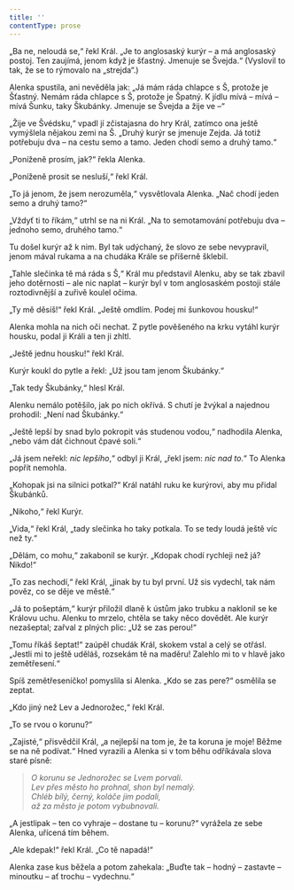 ```yaml
---
title: ''
contentType: prose
---
```


„Ba ne, neloudá se,“ řekl Král. „Je to anglosaský kurýr – a má anglosaský postoj. Ten zaujímá, jenom když je šťastný. Jmenuje se Švejda.“ (Vyslovil to tak, že se to rýmovalo na „strejda“.)

Alenka spustila, ani nevěděla jak: „Já mám ráda chlapce s Š, protože je Šťastný. Nemám ráda chlapce s Š, protože je Špatný. K jídlu mívá – mívá – mívá Šunku, taky Škubánky. Jmenuje se Švejda a žije ve –“

„Žije ve Švédsku,“ vpadl jí zčistajasna do hry Král, zatímco ona ještě vymýšlela nějakou zemi na Š. „Druhý kurýr se jmenuje Zejda. Já totiž potřebuju dva – na cestu semo a tamo. Jeden chodí semo a druhý tamo.“

„Poníženě prosím, jak?“ řekla Alenka.

„Poníženě prosit se nesluší,“ řekl Král.

„To já jenom, že jsem nerozuměla,“ vysvětlovala Alenka. „Nač chodí jeden semo a druhý tamo?“

„Vždyť ti to říkám,“ utrhl se na ni Král. „Na to semotamování potřebuju dva – jednoho semo, druhého tamo.“

Tu došel kurýr až k nim. Byl tak udýchaný, že slovo ze sebe nevypravil, jenom mával rukama a na chudáka Krále se příšerně šklebil.

„Tahle slečinka tě má ráda s Š,“ Král mu představil Alenku, aby se tak zbavil jeho dotěrnosti – ale nic naplat – kurýr byl v tom anglosaském postoji stále roztodivnější a zuřivě koulel očima.

„Ty mě děsíš!“ řekl Král. „Ještě omdlím. Podej mi šunkovou housku!“

Alenka mohla na nich oči nechat. Z pytle pověšeného na krku vytáhl kurýr housku, podal ji Králi a ten ji zhltl.

„Ještě jednu housku!“ řekl Král.

Kurýr koukl do pytle a řekl: „Už jsou tam jenom Škubánky.“

„Tak tedy Škubánky,“ hlesl Král.

Alenku nemálo potěšilo, jak po nich okřívá. S chutí je žvýkal a najednou prohodil: „Není nad Škubánky.“

„Ještě lepší by snad bylo pokropit vás studenou vodou,“ nadhodila Alenka, „nebo vám dát čichnout čpavé soli.“

„Já jsem neřekl: _nic lepšího_,“ odbyl ji Král, „řekl jsem: _nic nad to_.“ To Alenka popřít nemohla.

„Kohopak jsi na silnici potkal?“ Král natáhl ruku ke kurýrovi, aby mu přidal Škubánků.

„Nikoho,“ řekl Kurýr.

„Vida,“ řekl Král, „tady slečinka ho taky potkala. To se tedy loudá ještě víc než ty.“

„Dělám, co mohu,“ zakabonil se kurýr. „Kdopak chodí rychleji než já? Nikdo!“

„To zas nechodí,“ řekl Král, „jinak by tu byl první. Už sis vydechl, tak nám pověz, co se děje ve městě.“

„Já to pošeptám,“ kurýr přiložil dlaně k ústům jako trubku a naklonil se ke Královu uchu. Alenku to mrzelo, chtěla se taky něco dovědět. Ale kurýr nezašeptal; zařval z plných plic: „Už se zas perou!“

„Tomu říkáš šeptat!“ zaúpěl chudák Král, skokem vstal a celý se otřásl. „Jestli mi to ještě uděláš, rozsekám tě na maděru! Zalehlo mi to v hlavě jako zemětřesení.“

Spíš zemětřeseníčko! pomyslila si Alenka. „Kdo se zas pere?“ osmělila se zeptat.

„Kdo jiný než Lev a Jednorožec,“ řekl Král.

„To se rvou o korunu?“

„Zajisté,“ přisvědčil Král, „a nejlepší na tom je, že ta koruna je moje! Běžme se na ně podívat.“ Hned vyrazili a Alenka si v tom běhu odříkávala slova staré písně:

> _O korunu se Jednorožec se Lvem porvali.  
> Lev přes město ho prohnal, shon byl nemalý.  
> Chléb bílý, černý, koláče jim podali,  
> až za město je potom vybubnovali._

„A jestlipak – ten co vyhraje – dostane tu – korunu?“ vyrážela ze sebe Alenka, uřícená tím během.

„Ale kdepak!“ řekl Král. „Co tě napadá!“

Alenka zase kus běžela a potom zahekala: „Buďte tak – hodný – zastavte – minoutku – ať trochu – vydechnu.“
